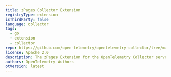 ```yaml
---
title: zPages Collector Extension
registryType: extension
isThirdParty: false
language: collector
tags:
  - go
  - extension
  - collector
repo: https://github.com/open-telemetry/opentelemetry-collector/tree/main/extension/zpagesextension
license: Apache 2.0
description: The zPages Extension for the OpenTelemetry Collector serves zPages, an HTTP endpoint that provides live data for debugging different components that were properly instrumented for such.
authors: OpenTelemetry Authors
otVersion: latest
---
```

